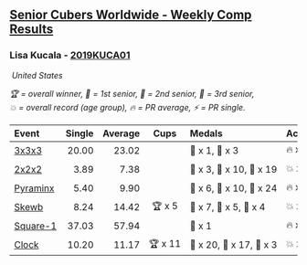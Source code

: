 <style>table {white-space: nowrap;}</style>
<link rel="stylesheet" type="text/css" href="/scw-comp/css/flags.css" />

## [Senior Cubers Worldwide - Weekly Comp Results](/scw-comp/results/)
### Lisa Kucala - [2019KUCA01](https://www.worldcubeassociation.org/persons/2019KUCA01)

<i class="flag flag-US" />&nbsp;United States

<span style="white-space: nowrap;">🏆 = overall winner</span>, <span style="white-space: nowrap;">🥇 = 1st senior</span>, <span style="white-space: nowrap;">🥈 = 2nd senior</span>, <span style="white-space: nowrap;">🥉 = 3rd senior</span>, <span style="white-space: nowrap;">💥 = overall record (age group)</span>, <span style="white-space: nowrap;">🔥 = PR average</span>, <span style="white-space: nowrap;">⚡ = PR single</span>.

| Event | Single | Average | Cups | Medals | Achievements|
| :-- | --: | --: | :--: | :-- | :-- |
| [3x3x3](333.md) | 20.00 | 23.02 |  | 🥈 x 1, 🥉 x 3 | 🔥 x 7, ⚡ x 9 |
| [2x2x2](222.md) | 3.89 | 7.38 |  | 🥇 x 3, 🥈 x 10, 🥉 x 19 | 💥 x 1, 🔥 x 5, ⚡ x 6 |
| [Pyraminx](pyram.md) | 5.40 | 9.90 |  | 🥇 x 6, 🥈 x 10, 🥉 x 24 | 🔥 x 6, ⚡ x 8 |
| [Skewb](skewb.md) | 8.24 | 14.42 | 🏆 x 5 | 🥇 x 7, 🥈 x 5, 🥉 x 4 | 💥 x 6, 🔥 x 6, ⚡ x 4 |
| [Square-1](sq1.md) | 37.03 | 57.94 |  | 🥉 x 1 | 🔥 x 2, ⚡ x 2 |
| [Clock](clock.md) | 10.20 | 11.17 | 🏆 x 11 | 🥇 x 20, 🥈 x 17, 🥉 x 3 | 💥 x 26, 🔥 x 16, ⚡ x 21 |

<!-- Global site tag (gtag.js) - Google Analytics -->
<script async src="https://www.googletagmanager.com/gtag/js?id=UA-86348435-3"></script>
<script>window.dataLayer = window.dataLayer || []; function gtag() {dataLayer.push(arguments);} gtag('js', new Date()); gtag('config', 'UA-86348435-3');</script>
